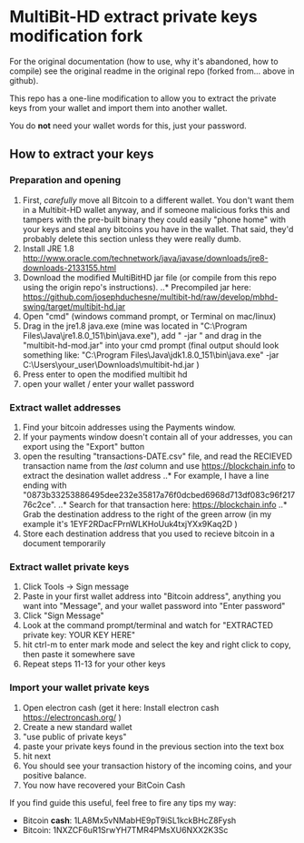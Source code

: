 # MultiBit-HD extract private keys modification fork

For the original documentation (how to use, why it's abandoned, how to compile) see the original readme in the original repo (forked from... above in github).

This repo has a one-line modification to allow you to extract the private keys from your wallet and import them into another wallet.

You do **not** need your wallet words for this, just your password.

## How to extract your keys

### Preparation and opening
1. First, *carefully* move all Bitcoin to a different wallet. You don't want them in a Multibit-HD wallet anyway, and if someone malicious forks this and tampers with the pre-built binary they could easily "phone home" with your keys and steal any bitcoins you have in the wallet. That said, they'd probably delete this section unless they were really dumb.
2. Install JRE 1.8 http://www.oracle.com/technetwork/java/javase/downloads/jre8-downloads-2133155.html
4. Download the modified MultiBitHD jar file (or compile from this repo using the origin repo's instructions).
..* Precompiled jar here: https://github.com/josephduchesne/multibit-hd/raw/develop/mbhd-swing/target/multibit-hd.jar
5. Open "cmd" (windows command prompt, or Terminal on mac/linux)
6. Drag in the jre1.8 java.exe (mine was located in "C:\Program Files\Java\jre1.8.0_151\bin\java.exe"), add " -jar " and drag in the "multibit-hd-mod.jar" into your cmd prompt (final output should look something like: "C:\Program Files\Java\jdk1.8.0_151\bin\java.exe" -jar C:\Users\your_user\Downloads\multibit-hd.jar )
7. Press enter to open the modified multibit hd
8. open your wallet / enter your wallet password

### Extract wallet addresses
1. Find your bitcoin addresses using the Payments window. 
2. If your payments window doesn't contain all of your addresses, you can export using the "Export" button
3. open the resulting "transactions-DATE.csv" file, and read the RECIEVED transaction name from the *last* column and use https://blockchain.info to extract the desination wallet address
..* For example, I have a line ending with "0873b33253886495dee232e35817a76f0dcbed6968d713df083c96f21776c2ce".
..* Search for that transaction here: https://blockchain.info
..* Grab the destination address to the right of the green arrow (in my example it's 1EYF2RDacFPrnWLKHoUuk4txjYXx9Kaq2D )
4. Store each destination address that you used to recieve bitcoin in a document temporarily
  
### Extract wallet private keys
1. Click Tools -> Sign message
2. Paste in your first wallet address into "Bitcoin address", anything you want into "Message", and your wallet password into "Enter password"
3. Click "Sign Message"
4. Look at the command prompt/terminal and watch for "EXTRACTED private key: YOUR KEY HERE"
5. hit ctrl-m to enter mark mode and select the key and right click to copy, then paste it somewhere save
6. Repeat steps 11-13 for your other keys

### Import your wallet private keys
1. Open electron cash (get it here: Install electron cash https://electroncash.org/ )
2. Create a new standard wallet
3. "use public of private keys"
4. paste your private keys found in the previous section into the text box
5. hit next
6. You should see your transaction history of the incoming coins, and your positive balance.
7. You now have recovered your BitCoin Cash

If you find guide this useful, feel free to fire any tips my way:
- Bitcoin **cash**: 1LA8Mx5vNMabHE9pT9iSL1kckBHcZ8Fysh
- Bitcoin: 1NXZCF6uR1SrwYH7TMR4PMsXU6NXX2K3Sc
